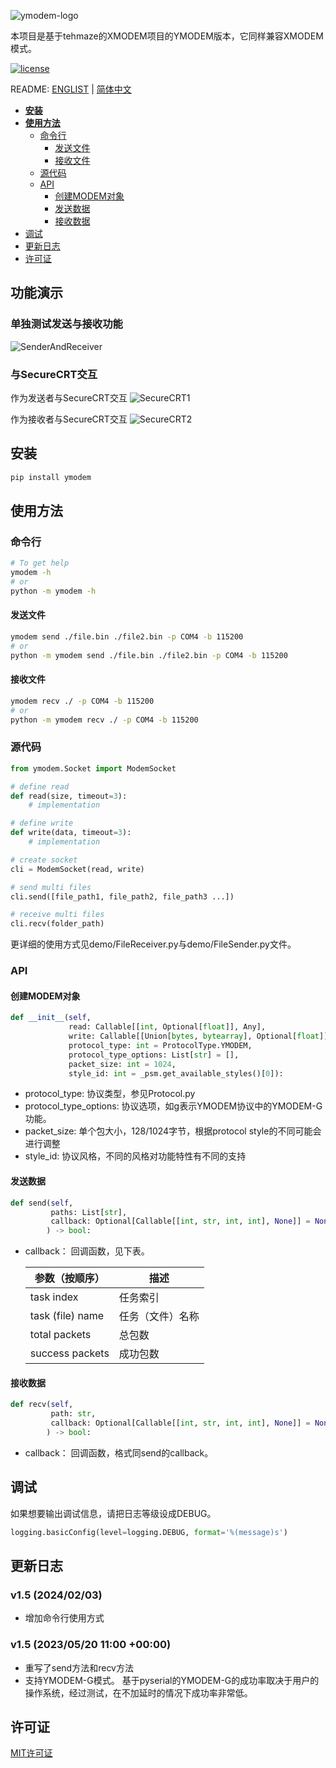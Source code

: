 ![ymodem-logo](https://raw.githubusercontent.com/alexwoo1900/ymodem/master/docs/assets/ymodem-logo.png)

本项目是基于tehmaze的XMODEM项目的YMODEM版本，它同样兼容XMODEM模式。

[![license](https://img.shields.io/github/license/mashape/apistatus.svg)](https://opensource.org/licenses/MIT)

README: [ENGLIST](https://github.com/alexwoo1900/ymodem/blob/master/README.md) | [简体中文](https://github.com/alexwoo1900/ymodem/blob/master/README_CN.md)

- [**安装**](#安装)
- [**使用方法**](#使用方法)
  - [命令行](#命令行) 
    - [发送文件](#发送文件)
    - [接收文件](#接收文件)
  - [源代码](#源代码)
  - [API](#api)
    - [创建MODEM对象](#创建MODEM对象)
    - [发送数据](#发送数据)
    - [接收数据](#接收数据)
- [调试](#调试)
- [更新日志](#更新日志)
- [许可证](#许可证)

## 功能演示

### 单独测试发送与接收功能 

![SenderAndReceiver](https://raw.githubusercontent.com/alexwoo1900/ymodem/master/docs/assets/console_test.gif)

### 与SecureCRT交互

作为发送者与SecureCRT交互
![SecureCRT1](https://raw.githubusercontent.com/alexwoo1900/ymodem/master/docs/assets/sender.gif)

作为接收者与SecureCRT交互
![SecureCRT2](https://raw.githubusercontent.com/alexwoo1900/ymodem/master/docs/assets/receiver.gif)

## 安装
```Bash
pip install ymodem
```

## 使用方法

### 命令行

```Bash
# To get help
ymodem -h
# or
python -m ymodem -h
```

#### 发送文件
```Bash
ymodem send ./file.bin ./file2.bin -p COM4 -b 115200
# or
python -m ymodem send ./file.bin ./file2.bin -p COM4 -b 115200
```

#### 接收文件
```Bash
ymodem recv ./ -p COM4 -b 115200
# or
python -m ymodem recv ./ -p COM4 -b 115200
```

### 源代码

```python
from ymodem.Socket import ModemSocket

# define read
def read(size, timeout=3):
    # implementation

# define write
def write(data, timeout=3):
    # implementation

# create socket
cli = ModemSocket(read, write)

# send multi files
cli.send([file_path1, file_path2, file_path3 ...])

# receive multi files
cli.recv(folder_path)
```

更详细的使用方式见demo/FileReceiver.py与demo/FileSender.py文件。

### API

#### 创建MODEM对象

```python
def __init__(self, 
             read: Callable[[int, Optional[float]], Any], 
             write: Callable[[Union[bytes, bytearray], Optional[float]], Any], 
             protocol_type: int = ProtocolType.YMODEM, 
             protocol_type_options: List[str] = [],
             packet_size: int = 1024,
             style_id: int = _psm.get_available_styles()[0]):
```
- protocol_type: 协议类型，参见Protocol.py
- protocol_type_options: 协议选项，如g表示YMODEM协议中的YMODEM-G功能。
- packet_size: 单个包大小，128/1024字节，根据protocol style的不同可能会进行调整
- style_id: 协议风格，不同的风格对功能特性有不同的支持

#### 发送数据

```python
def send(self, 
         paths: List[str], 
         callback: Optional[Callable[[int, str, int, int], None]] = None
        ) -> bool:
```
- callback： 回调函数，见下表。

    参数（按顺序） | 描述
    -|-
    task index | 任务索引
    task (file) name | 任务（文件）名称
    total packets | 总包数
    success packets | 成功包数


#### 接收数据

```python
def recv(self, 
         path: str, 
         callback: Optional[Callable[[int, str, int, int], None]] = None
        ) -> bool:
```
- callback： 回调函数，格式同send的callback。

## 调试

如果想要输出调试信息，请把日志等级设成DEBUG。

```python
logging.basicConfig(level=logging.DEBUG, format='%(message)s')
```

## 更新日志

### v1.5 (2024/02/03)

- 增加命令行使用方式

### v1.5 (2023/05/20 11:00 +00:00)

- 重写了send方法和recv方法
- 支持YMODEM-G模式。
    基于pyserial的YMODEM-G的成功率取决于用户的操作系统，经过测试，在不加延时的情况下成功率非常低。

## 许可证
[MIT许可证](https://opensource.org/licenses/MIT)